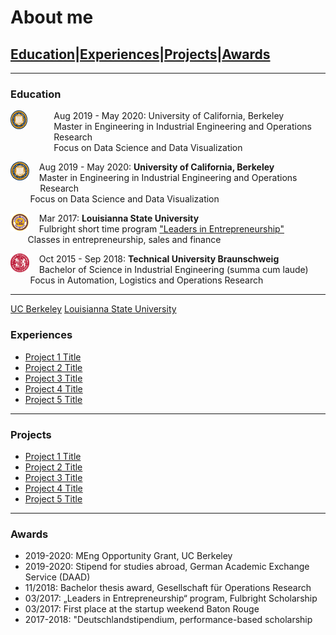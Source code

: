 # About me

## [Education](#education)|[Experiences](#experiences)|[Projects](#projects)|[Awards](#awards)

---

### Education 

<div style="display:flex; flex-direction:row;">
  <div style="width:30px" >
<img style="float:left" src="images/UCB_logo.png?raw=true" width="30" height="30"/> 
  </div>
 <div style="margin-left:3em"> 
Aug 2019 - May 2020: University of California, Berkeley
   <br>
Master in Engineering in Industrial Engineering and Operations Research 
   <br>
Focus on Data Science and Data Visualization
  </div>
</div>

<img style="float: left;" src="images/UCB_logo.png?raw=true" width="30" height="30"/> &nbsp; &nbsp; Aug 2019 - May 2020: **University of California, Berkeley** <br> 
&nbsp; &nbsp; Master in Engineering in Industrial Engineering and Operations <br> &nbsp; &nbsp; &nbsp; &nbsp;&nbsp; &nbsp;&nbsp; Research  <br>
&nbsp; &nbsp; &nbsp; &nbsp; Focus on Data Science and Data Visualization

<img style="float: left;" src="images/LSU_logo.jpg?raw=true" width="30" height="30"/> &nbsp; &nbsp; Mar 2017: **Louisianna State University** <br>
&nbsp; &nbsp; Fulbright short time program ["Leaders in Entrepreneurship"](https://www.fulbright.de/programs-for-germans/studierende-und-graduierte/leaders-in-entrepreneurship) <br>
&nbsp; &nbsp;&nbsp; &nbsp; Classes in entrepreneurship, sales and finance


<img style="float: left;" src="images/TUBS_round.png?raw=true" width="30" height="30"/> &nbsp; &nbsp; Oct 2015 - Sep 2018: **Technical University Braunschweig** <br>
&nbsp; &nbsp; Bachelor of Science in Industrial Engineering (summa cum laude)<br>
&nbsp; &nbsp; &nbsp; &nbsp; Focus in Automation, Logistics and Operations Research


---

[UC Berkeley](/sample_page) 
[Louisianna State University](/pdf/sample_presentation.pdf)
### Experiences

- [Project 1 Title](http://example.com/)
- [Project 2 Title](http://example.com/)
- [Project 3 Title](http://example.com/)
- [Project 4 Title](http://example.com/)
- [Project 5 Title](http://example.com/)

---
### Projects

- [Project 1 Title](http://example.com/)
- [Project 2 Title](http://example.com/)
- [Project 3 Title](http://example.com/)
- [Project 4 Title](http://example.com/)
- [Project 5 Title](http://example.com/)

---

### Awards

- 2019-2020: MEng Opportunity Grant, UC Berkeley 
- 2019-2020: Stipend for studies abroad, German Academic Exchange Service (DAAD)
- 11/2018: Bachelor thesis award, Gesellschaft für Operations Research
- 03/2017: „Leaders in Entrepreneurship“ program, Fulbright Scholarship
- 03/2017: First place at the startup weekend Baton Rouge
- 2017-2018: "Deutschlandstipendium, performance-based scholarship


